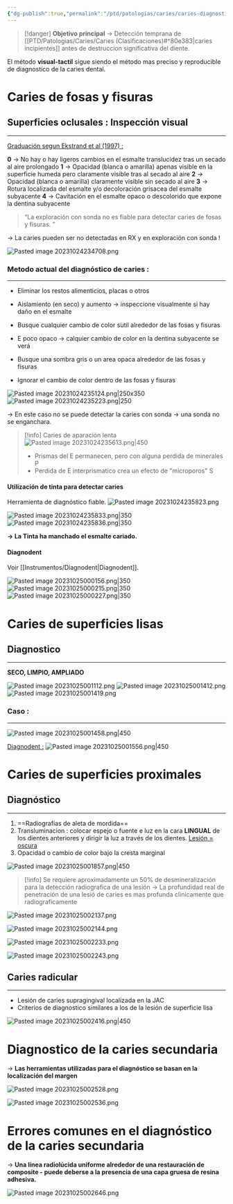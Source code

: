 ```yaml
---
{"dg-publish":true,"permalink":"/ptd/patologias/caries/caries-diagnostico-and-manifestaciones-clinicas/"}
---
```



> [!danger] **Objetivo principal** 
→ Detección temprana de [[PTD/Patologias/Caries/Caries (Clasificaciones)#^80e383\|caries incipientes]] antes de destruccion significativa del diente.

El método **visual-tactil** sigue siendo el método mas preciso y reproducible de diagnostico de la caries dental.

# Caries de fosas y fisuras

## Superficies oclusales : Inspección visual
---
<u>Graduación segun Ekstrand et al (1997) :</u>

**0** → No hay o hay ligeros cambios en el esmalte translucidez tras un secado al aire prolongado
**1** → Opacidad (blanca o amarilla) apenas visible en la superficie humeda pero claramente visible tras al secado al aire
**2** → Opacidad (blanca o amarilla) claramente visible sin secado al aire
**3** → Rotura localizada del esmalte y/o decoloración grisacea del esmalte subyacente
**4** → Cavitación en el esmalte opaco o descolorido que expone la dentina subyacente

> “La exploración con sonda no es fiable para detectar caries de fosas y fisuras. ” 

→ La caries pueden ser no detectadas en RX y en exploración con sonda ! 

![Pasted image 20231024234708.png](/img/user/Cirugia%20Bucal%20I/Medias/Pasted%20image%2020231024234708.png)

### Metodo actual del diagnóstico de caries :
---
- Eliminar los restos alimenticios, placas o otros
- Aislamiento (en seco) y aumento → inspeccione visualmente si hay daño en el esmalte
- Busque cualquier cambio de color sutil alrededor de las fosas y fisuras

- E poco opaco → calquier cambio de color en la dentina subyacente se verá
- Busque una sombra gris o un area opaca alrededor de las fosas y fisuras
- Ignorar el cambio de color dentro de las fosas y fisuras

![Pasted image 20231024235124.png|250x350](/img/user/Cirugia%20Bucal%20I/Medias/Pasted%20image%2020231024235124.png)![Pasted image 20231024235223.png|250](/img/user/Cirugia%20Bucal%20I/Medias/Pasted%20image%2020231024235223.png)

→ En este caso no se puede detectar la caries con sonda → una sonda no se enganchara.

> [!info] Caries de aparación lenta
> ![Pasted image 20231024235613.png|450](/img/user/Cirugia%20Bucal%20I/Medias/Pasted%20image%2020231024235613.png)
> - Prismas del E permanecen, pero con alguna perdida de minerales P
> - Perdida de E interprismatico crea un efecto de "microporos" S

#### Utilización de tinta para detectar caries

Herramienta de diagnóstico fiable.
![Pasted image 20231024235823.png](/img/user/Cirugia%20Bucal%20I/Medias/Pasted%20image%2020231024235823.png)

![Pasted image 20231024235833.png|350](/img/user/Cirugia%20Bucal%20I/Medias/Pasted%20image%2020231024235833.png)![Pasted image 20231024235836.png|350](/img/user/Cirugia%20Bucal%20I/Medias/Pasted%20image%2020231024235836.png)

**→ La Tinta ha manchado el esmalte cariado.**

#### Diagnodent

Voir [[Instrumentos/Diagnodent\|Diagnodent]].

![Pasted image 20231025000156.png|350](/img/user/Cirugia%20Bucal%20I/Medias/Pasted%20image%2020231025000156.png)
![Pasted image 20231025000215.png|350](/img/user/Cirugia%20Bucal%20I/Medias/Pasted%20image%2020231025000215.png)
![Pasted image 20231025000227.png|350](/img/user/Cirugia%20Bucal%20I/Medias/Pasted%20image%2020231025000227.png)



# Caries de superficies lisas

## Diagnostico
---

**SECO, LIMPIO, AMPLIADO**


![Pasted image 20231025001112.png](/img/user/Cirugia%20Bucal%20I/Medias/Pasted%20image%2020231025001112.png)
![Pasted image 20231025001412.png](/img/user/Cirugia%20Bucal%20I/Medias/Pasted%20image%2020231025001412.png)
![Pasted image 20231025001419.png](/img/user/Cirugia%20Bucal%20I/Medias/Pasted%20image%2020231025001419.png)

### Caso : 
---
![Pasted image 20231025001458.png|450](/img/user/Cirugia%20Bucal%20I/Medias/Pasted%20image%2020231025001458.png)

<u>Diagnodent :</u>
![Pasted image 20231025001556.png|450](/img/user/Cirugia%20Bucal%20I/Medias/Pasted%20image%2020231025001556.png)

# Caries de superficies proximales

## Diagnóstico
---

1. ==Radiografias de aleta de mordida==
2. Transluminacion : colocar espejo o fuente e luz en la cara **LINGUAL** de los dientes anteriores y dirigir la luz a través de los dientes. <u>Lesión = oscura</u>
3. Opacidad o cambio de color bajo la cresta marginal

![Pasted image 20231025001857.png|450](/img/user/Cirugia%20Bucal%20I/Medias/Pasted%20image%2020231025001857.png)

> [!info] 
> Se requiere aproximadamente un 50% de desmineralización para la detección radiografica de una lesión
> → La profundidad real de penetración de una lesió de caries es mas profunda clinicamente que radiograficamente

![Pasted image 20231025002137.png](/img/user/Cirugia%20Bucal%20I/Medias/Pasted%20image%2020231025002137.png)

![Pasted image 20231025002144.png](/img/user/Cirugia%20Bucal%20I/Medias/Pasted%20image%2020231025002144.png)

![Pasted image 20231025002233.png](/img/user/Cirugia%20Bucal%20I/Medias/Pasted%20image%2020231025002233.png)

![Pasted image 20231025002243.png](/img/user/Cirugia%20Bucal%20I/Medias/Pasted%20image%2020231025002243.png)


## Caries radicular
---

- Lesión de caries supragingival localizada en la JAC
- Criterios de diagnostico similares a los de la lesión de superficie lisa

![Pasted image 20231025002416.png|450](/img/user/Cirugia%20Bucal%20I/Medias/Pasted%20image%2020231025002416.png)


# Diagnostico de la caries secundaria

→ **Las herramientas utilizadas para el diagnóstico se basan en la localización del margen**

![Pasted image 20231025002528.png](/img/user/Cirugia%20Bucal%20I/Medias/Pasted%20image%2020231025002528.png)

![Pasted image 20231025002536.png](/img/user/Cirugia%20Bucal%20I/Medias/Pasted%20image%2020231025002536.png)

# Errores comunes en el diagnóstico de la caries secundaria

→ **Una línea radiolúcida uniforme alrededor de una restauración de composite - puede deberse a la presencia de una capa gruesa de resina adhesiva.**

![Pasted image 20231025002646.png](/img/user/Cirugia%20Bucal%20I/Medias/Pasted%20image%2020231025002646.png)


